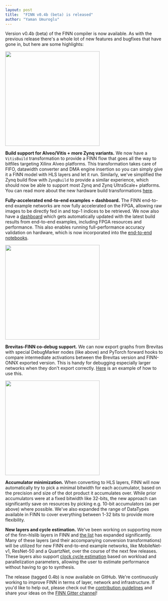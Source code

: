 ```yaml
---
layout: post
title:  "FINN v0.4b (beta) is released"
author: "Yaman Umuroglu"
---
```


Version v0.4b (beta) of the FINN compiler is now available. As with the previous
release there's a whole lot of new features and bugfixes that have gone in,
but here are some highlights:

<img src="https://mma.prnewswire.com/media/752936/ALVEO_PRESS.jpg" width="300" align="center"/>

**Build support for Alveo/Vitis + more Zynq variants.** We now have a
`VitisBuild` transformation to provide a FINN flow that goes all the way to
bitfiles targeting Xilinx Alveo platforms. This transformation takes care of
FIFO, datawidth converter and DMA engine insertion so you can simply give it a
FINN model with HLS layers and let it run.
Similarly, we've simplified the Zynq build flow with `ZynqBuild` to provide a
similar experience, which should now be able to support most Zynq and Zynq
UltraScale+ platforms.
You can read more about the new hardware build transformations
<a href="https://finn.readthedocs.io/en/latest/hw_build.html">here</a>.


**Fully-accelerated end-to-end examples + dashboard.** The FINN end-to-end example networks
are now fully accelerated on the FPGA, allowing raw images to be directly fed in
and top-1 indices to be retrieved.
We now also have a <a href="https://bit.ly/finn-end2end-dashboard">dashboard</a>
which gets automatically updated with the latest build results from end-to-end
examples, including FPGA resources and performance.
This also enables running full-performance accuracy validation on hardware,
which is now incorporated into the <a href="https://github.com/Xilinx/finn/blob/master/notebooks/end2end_example/tfc_end2end_example.ipynb#validation">end-to-end notebooks</a>.

<img src="https://xilinx.github.io/finn/finn/img/finn-brevitas-debug.png" width="300" align="center"/>

**Brevitas-FINN co-debug support.** We can now export graphs from Brevitas with special DebugMarker nodes (like above) and PyTorch forward hooks to compare intermediate activations between the Brevitas version and FINN-ONNX exported version. This is handy for debugging especially larger networks when they don't export correctly. <a href="https://github.com/Xilinx/finn/blob/dev/tests/brevitas/test_brevitas_debug.py">Here</a> is an example of how to use this.

<img src="https://xilinx.github.io/finn/finn/img/accumulator-minimization.png" width="300" align="center"/>

**Accumulator minimization.** When converting to HLS layers, FINN will now automatically try to pick a minimal bitwidth for each accumulator, based on the precision and size of the dot product it accumulates over. While prior accumulators were at a fixed bitwidth like
32-bits, the new approach can significantly save on resources by picking e.g. 10-bit accumulators (as per above) where possible. We've also expanded the range of DataTypes available in FINN to cover everything between 1-32 bits to provide more flexibility.

**New layers and cycle estimation.** We've been working on supporting more of the finn-hlslib layers in FINN and
<a href="https://github.com/Xilinx/finn/tree/dev/src/finn/custom_op/fpgadataflow">the list</a>  has expanded significantly.
Many of these layers (and their accompanying conversion transformations) will be utilized for new FINN end-to-end example networks,
like MobileNet-v1, ResNet-50 and a QuartzNet, over the course of the next few releases. These layers also support <a href="https://github.com/Xilinx/finn/blob/dev/src/finn/analysis/fpgadataflow/exp_cycles_per_layer.py">clock cycle estimation</a>
based on workload and parallelization parameters, allowing the user to estimate performance without having to go to synthesis.

The release (tagged 0.4b) is now available on GitHub.
We're continuously working to improve FINN in terms of layer, network and
infrastructure.
If you'd like to help out, please check out the <a href="https://github.com/Xilinx/finn/blob/master/CONTRIBUTING.md">contribution guidelines</a> and
share your ideas on the <a href="https://gitter.im/xilinx-finn/community">FINN Gitter channel</a>!
